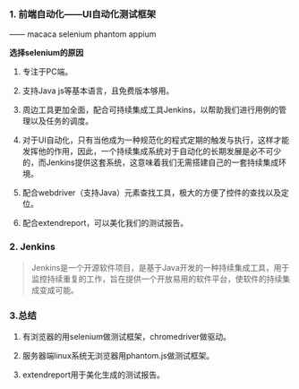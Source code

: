 ### 1. 前端自动化——UI自动化测试框架
—— macaca selenium phantom appium

**选择selenium的原因**

1. 专注于PC端。

2. 支持Java js等基本语言，且免费版本够用。

3. 周边工具更加全面，配合可持续集成工具Jenkins，以帮助我们进行用例的管理以及任务的调度。

4. 对于UI自动化，只有当他成为一种规范化的程式定期的触发与执行，这样才能发挥他的作用，因此，一个持续集成系统对于自动化的长期发展是必不可少的，而Jenkins提供这套系统，这意味着我们无需搭建自己的一套持续集成环境。

5. 配合webdriver（支持Java）元素查找工具，极大的方便了控件的查找以及定位。

6. 配合extendreport，可以美化我们的测试报告。

### 2. Jenkins
>Jenkins是一个开源软件项目，是基于Java开发的一种持续集成工具，用于监控持续重复的工作，旨在提供一个开放易用的软件平台，使软件的持续集成变成可能。

### 3.总结

1. 有浏览器的用selenium做测试框架，chromedriver做驱动。

2. 服务器端linux系统无浏览器用phantom.js做测试框架。

3. extendreport用于美化生成的测试报告。

